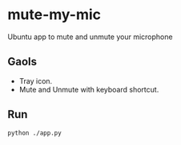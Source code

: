 # mute-my-mic
Ubuntu app to mute and unmute your microphone

## Gaols
- Tray icon.
- Mute and Unmute with keyboard shortcut.

## Run

```sh
python ./app.py
```
